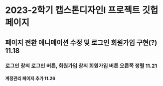 # 2023-2학기 캡스톤디자인I 프로젝트 깃헙 페이지

## 페이지 전환 애니메이션 수정 및 로그인 회원가입 구현(?) 11.18

### 로그인 창의 로그인 버튼, 회원가입 창의 회원가입 버튼 오른쪽 정렬 11.21

#### 계정관리 페이지 추가 11.26
